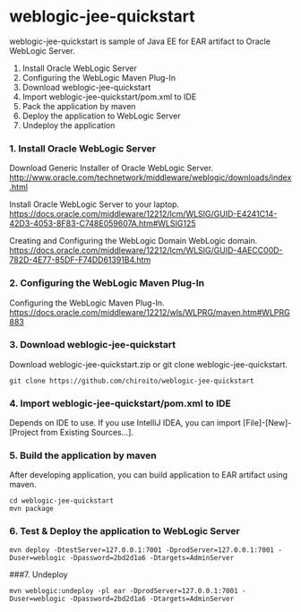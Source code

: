 # weblogic-jee-quickstart
weblogic-jee-quickstart is sample of Java EE for EAR artifact to Oracle WebLogic Server. 

1. Install Oracle WebLogic Server
1. Configuring the WebLogic Maven Plug-In
1. Download weblogic-jee-quickstart
1. Import weblogic-jee-quickstart/pom.xml to IDE
1. Pack the application by maven
1. Deploy the application to WebLogic Server
1. Undeploy the application

### 1. Install Oracle WebLogic Server

Download Generic Installer of Oracle WebLogic Server.   
http://www.oracle.com/technetwork/middleware/weblogic/downloads/index.html   

Install Oracle WebLogic Server to your laptop.   
https://docs.oracle.com/middleware/12212/lcm/WLSIG/GUID-E4241C14-42D3-4053-8F83-C748E059607A.htm#WLSIG125   

Creating and Configuring the WebLogic Domain WebLogic domain.   
https://docs.oracle.com/middleware/12212/lcm/WLSIG/GUID-4AECC00D-782D-4E77-85DF-F74DD61391B4.htm   

### 2. Configuring the WebLogic Maven Plug-In
Configuring the WebLogic Maven Plug-In.   
https://docs.oracle.com/middleware/12212/wls/WLPRG/maven.htm#WLPRG883   

### 3. Download weblogic-jee-quickstart
Download weblogic-jee-quickstart.zip or git clone weblogic-jee-quickstart.
```
git clone https://github.com/chiroito/weblogic-jee-quickstart
```

### 4. Import weblogic-jee-quickstart/pom.xml to IDE
Depends on IDE to use. If you use IntelliJ IDEA, you can import [File]-[New]-[Project from Existing Sources...].

### 5. Build the application by maven
After developing application, you can build application to EAR artifact using maven.
```
cd weblogic-jee-quickstart
mvn package
```
### 6. Test & Deploy the application to WebLogic Server
```
mvn deploy -DtestServer=127.0.0.1:7001 -DprodServer=127.0.0.1:7001 -Duser=weblogic -Dpassword=2bd2d1a6 -Dtargets=AdminServer
```

###7. Undeploy
```
mvn weblogic:undeploy -pl ear -DprodServer=127.0.0.1:7001 -Duser=weblogic -Dpassword=2bd2d1a6 -Dtargets=AdminServer
```